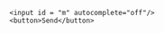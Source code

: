 <!DOCTYPE html>
<html lang="en">
<head>
  <meta charset="UTF-8">
  <meta http-equiv="X-UA-Compatible" content="IE=edge">
  <meta name="viewport" content="width=device-width, initial-scale=1.0">
  <title>Document</title>
</head>
<script src = "/socket.io/socket.io.js"></script>

<body>
  <ul id = "messages"></ul>
  <form action = "">

    <input id = "m" autocomplete="off"/> 
    <button>Send</button>
  </form>
</body>

<script>

    let username = prompt("Please enter your username:");
    while (!username) {
        username = prompt("Username is required. Please enter your username:");
    }

    // Initialize socket connection
    const socket = io();

    socket.emit('new user', username);

    // Get form element
    const form = document.querySelector('form');
    const messagesContainer = document.getElementById('messages');

    // Add submit event listener
    form.addEventListener('submit', function(e) {
        // Prevent the form from submitting normally
        e.preventDefault();
        
        // Get the input element
        const input = document.getElementById('m');
        
        // Emit the username and message through socket
        socket.emit('chat message', {
            username: username,
            message: input.value
        });
    
        // Clear the input
        input.value = '';
        
        // Return false to prevent any default behavior
        return false;
    });

      
    socket.on('chat message', function(msg){
        const newEl = document.createElement("li");
        newEl.innerHTML = msg;
        messagesContainer.appendChild(newEl);
    })


</script>

</html>